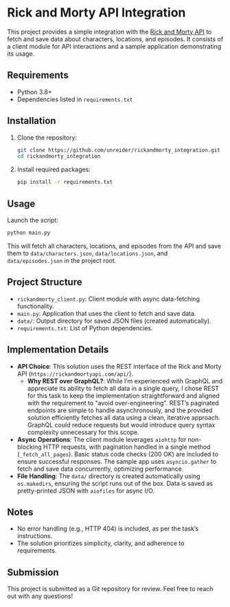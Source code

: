# Rick and Morty API Integration

This project provides a simple integration with the [Rick and Morty API](https://rickandmortyapi.com/) to fetch and save data about characters, locations, and episodes. It consists of a client module for API interactions and a sample application demonstrating its usage.

## Requirements
- Python 3.8+
- Dependencies listed in `requirements.txt`

## Installation
1. Clone the repository:
   ```bash
   git clone https://github.com/unreider/rickandmorty_integration.git
   cd rickandmorty_integration
   ```
2. Install required packages:
   ```bash
   pip install -r requirements.txt
   ```

## Usage
Launch the script:
```bash
python main.py
```

This will fetch all characters, locations, and episodes from the API and save them to `data/characters.json`, `data/locations.json`, and `data/episodes.json` in the project root.

## Project Structure
- `rickandmorty_client.py`: Client module with async data-fetching functionality.
- `main.py`: Application that uses the client to fetch and save data.
- `data/`: Output directory for saved JSON files (created automatically).
- `requirements.txt`: List of Python dependencies.

## Implementation Details
- **API Choice**: This solution uses the REST interface of the Rick and Morty API (`https://rickandmortyapi.com/api/`).  
  - **Why REST over GraphQL?**: While I’m experienced with GraphQL and appreciate its ability to fetch all data in a single query, I chose REST for this task to keep the implementation straightforward and aligned with the requirement to "avoid over-engineering". REST’s paginated endpoints are simple to handle asynchronously, and the provided solution efficiently fetches all data using a clean, iterative approach. GraphQL could reduce requests but would introduce query syntax complexity unnecessary for this scope.
- **Async Operations**: The client module leverages `aiohttp` for non-blocking HTTP requests, with pagination handled in a single method (`_fetch_all_pages`). Basic status code checks (200 OK) are included to ensure successful responses. The sample app uses `asyncio.gather` to fetch and save data concurrently, optimizing performance.
- **File Handling**: The `data/` directory is created automatically using `os.makedirs`, ensuring the script runs out of the box. Data is saved as pretty-printed JSON with `aiofiles` for async I/O.

## Notes
- No error handling (e.g., HTTP 404) is included, as per the task’s instructions.
- The solution prioritizes simplicity, clarity, and adherence to requirements.

## Submission
This project is submitted as a Git repository for review. Feel free to reach out with any questions!
